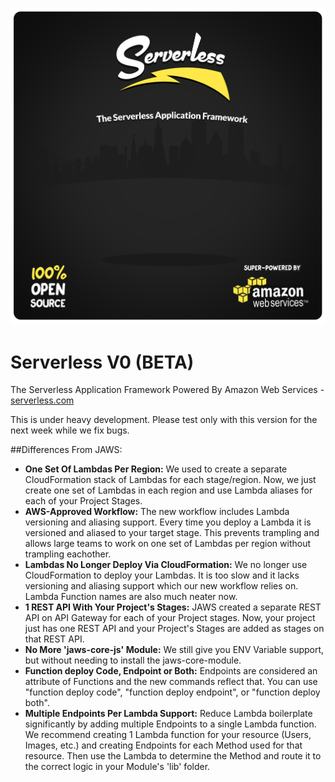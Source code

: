 ![Serverless Application Framework AWS Lambda API Gateway](img/serverless_readme_header.jpg)

Serverless V0 (BETA)
=================================

The Serverless Application Framework Powered By Amazon Web Services - [serverless.com](http://www.serverless.com)

This is under heavy development.  Please test only with this version for the next week while we fix bugs.

##Differences From JAWS:

* **One Set Of Lambdas Per Region:**  We used to create a separate CloudFormation stack of Lambdas for each stage/region.  Now, we just create one set of Lambdas in each region and use Lambda aliases for each of your Project Stages.
* **AWS-Approved Workflow:**  The new workflow includes Lambda versioning and aliasing support.  Every time you deploy a Lambda it is versioned and aliased to your target stage.  This prevents trampling and allows large teams to work on one set of Lambdas per region without trampling eachother.
* **Lambdas No Longer Deploy Via CloudFormation:**  We no longer use CloudFormation to deploy your Lambdas.  It is too slow and it lacks versioning and aliasing support which our new workflow relies on.  Lambda Function names are also much neater now.
* **1 REST API With Your Project's Stages:**  JAWS created a separate REST API on API Gateway for each of your Project stages.  Now, your project just has one REST API and your Project's Stages are added as stages on that REST API.
* **No More 'jaws-core-js' Module:** We still give you ENV Variable support, but without needing to install the jaws-core-module.
* **Function deploy Code, Endpoint or Both:** Endpoints are considered an attribute of Functions and the new commands reflect that.  You can use "function deploy code", "function deploy endpoint", or "function deploy both".
* **Multiple Endpoints Per Lambda Support:** Reduce Lambda boilerplate significantly by adding multiple Endpoints to a single Lambda function.  We recommend creating 1 Lambda function for your resource (Users, Images, etc.) and creating Endpoints for each Method used for that resource.  Then use the Lambda to determine the Method and route it to the correct logic in your Module's 'lib' folder.
